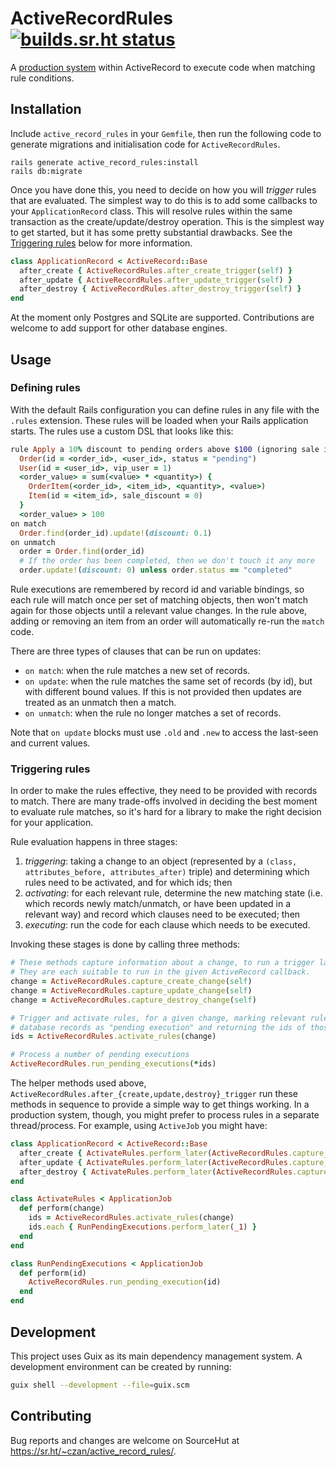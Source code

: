 # ActiveRecordRules [![builds.sr.ht status](https://builds.sr.ht/~czan/active_record_rules.svg)](https://builds.sr.ht/~czan/active_record_rules)

A [production system][] within ActiveRecord to execute code when matching rule conditions.

[production system]: https://en.wikipedia.org/wiki/Production_system_(computer_science)

## Installation

Include `active_record_rules` in your `Gemfile`, then run the following code to generate migrations and initialisation code for `ActiveRecordRules`.

```shell
rails generate active_record_rules:install
rails db:migrate
```

Once you have done this, you need to decide on how you will *trigger* rules that are evaluated. The simplest way to do this is to add some callbacks to your `ApplicationRecord` class. This will resolve rules within the same transaction as the create/update/destroy operation. This is the simplest way to get started, but it has some pretty substantial drawbacks. See the [Triggering rules](#triggering-rules) below for more information.

```ruby
class ApplicationRecord < ActiveRecord::Base
  after_create { ActiveRecordRules.after_create_trigger(self) }
  after_update { ActiveRecordRules.after_update_trigger(self) }
  after_destroy { ActiveRecordRules.after_destroy_trigger(self) }
end
```

At the moment only Postgres and SQLite are supported. Contributions are welcome to add support for other database engines.

## Usage

### Defining rules

With the default Rails configuration you can define rules in any file with the `.rules` extension. These rules will be loaded when your Rails application starts. The rules use a custom DSL that looks like this:

```ruby
rule Apply a 10% discount to pending orders above $100 (ignoring sale items), for VIP users
  Order(id = <order_id>, <user_id>, status = "pending")
  User(id = <user_id>, vip_user = 1)
  <order_value> = sum(<value> * <quantity>) {
    OrderItem(<order_id>, <item_id>, <quantity>, <value>)
    Item(id = <item_id>, sale_discount = 0)
  }
  <order_value> > 100
on match
  Order.find(order_id).update!(discount: 0.1)
on unmatch
  order = Order.find(order_id)
  # If the order has been completed, then we don't touch it any more
  order.update!(discount: 0) unless order.status == "completed"
```

Rule executions are remembered by record id and variable bindings, so each rule will match once per set of matching objects, then won't match again for those objects until a relevant value changes. In the rule above, adding or removing an item from an order will automatically re-run the `match` code.

There are three types of clauses that can be run on updates:
 - `on match`: when the rule matches a new set of records.
 - `on update`: when the rule matches the same set of records (by id), but with different bound values. If this is not provided then updates are treated as an unmatch then a match.
 - `on unmatch`: when the rule no longer matches a set of records.

Note that `on update` blocks must use `.old` and `.new` to access the last-seen and current values.

### Triggering rules

In order to make the rules effective, they need to be provided with records to match. There are many trade-offs involved in deciding the best moment to evaluate rule matches, so it's hard for a library to make the right decision for your application.

Rule evaluation happens in three stages:
 1. *triggering*: taking a change to an object (represented by a `(class, attributes_before, attributes_after)` triple) and determining which rules need to be activated, and for which ids; then
 2. *activating*: for each relevant rule, determine the new matching state (i.e. which records newly match/unmatch, or have been updated in a relevant way) and record which clauses need to be executed; then
 3. *executing*: run the code for each clause which needs to be executed.

Invoking these stages is done by calling three methods:

```ruby
# These methods capture information about a change, to run a trigger later.
# They are each suitable to run in the given ActiveRecord callback.
change = ActiveRecordRules.capture_create_change(self)
change = ActiveRecordRules.capture_update_change(self)
change = ActiveRecordRules.capture_destroy_change(self)

# Trigger and activate rules, for a given change, marking relevant rule-match
# database records as "pending execution" and returning the ids of those records
ids = ActiveRecordRules.activate_rules(change)

# Process a number of pending executions
ActiveRecordRules.run_pending_executions(*ids)
```

The helper methods used above, `ActiveRecordRules.after_{create,update,destroy}_trigger` run these methods in sequence to provide a simple way to get things working. In a production system, though, you might prefer to process rules in a separate thread/process. For example, using `ActiveJob` you might have:

```ruby
class ApplicationRecord < ActiveRecord::Base
  after_create { ActivateRules.perform_later(ActiveRecordRules.capture_create_change(self)) }
  after_update { ActivateRules.perform_later(ActiveRecordRules.capture_update_change(self)) }
  after_destroy { ActivateRules.perform_later(ActiveRecordRules.capture_destroy_change(self)) }
end

class ActivateRules < ApplicationJob
  def perform(change)
    ids = ActiveRecordRules.activate_rules(change)
    ids.each { RunPendingExecutions.perform_later(_1) }
  end
end

class RunPendingExecutions < ApplicationJob
  def perform(id)
    ActiveRecordRules.run_pending_execution(id)
  end
end
```

## Development

This project uses Guix as its main dependency management system. A development environment can be created by running:

```sh
guix shell --development --file=guix.scm
```

## Contributing

Bug reports and changes are welcome on SourceHut at <https://sr.ht/~czan/active_record_rules/>.
